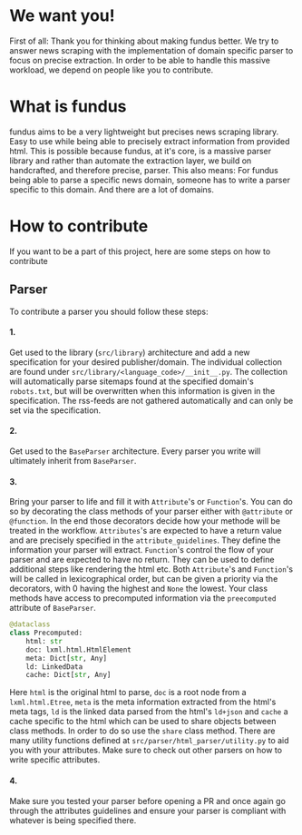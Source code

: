 # We want you!

First of all: Thank you for thinking about making fundus better.
We try to answer news scraping with the implementation of domain specific
parser to focus on precise extraction. In order to be able to handle
this massive workload, we depend on people like you to contribute.

# What is fundus

fundus aims to be a very lightweight but precises news scraping library.
Easy to use while being able to precisely extract information from
provided html. This is possible because fundus, at it's core, is
a massive parser library and rather than automate the extraction
layer, we build on handcrafted, and therefore precise, parser.
This also means: For fundus being able to parse a specific news domain,
someone has to write a parser specific to this domain. And there are
a lot of domains.

# How to contribute

If you want to be a part of this project, here are some steps on how to contribute

## Parser

To contribute a parser you should follow these steps:

#### 1.

Get used to the library (`src/library`) architecture and add a new specification for your desired
publisher/domain. The individual collection are found under `src/library/<language_code>/__init__.py`.
The collection will automatically parse sitemaps found at the specified domain's `robots.txt`, but will
be overwritten when this information is given in the specification. The rss-feeds are not gathered
automatically and can only be set via the specification.

#### 2.

Get used to the `BaseParser` architecture. Every parser you write will ultimately
inherit from `BaseParser`.

#### 3.

Bring your parser to life and fill it with `Attribute`'s or `Function`'s.
You can do so by decorating the class methods of your parser either with `@attribute` or `@function`.
In the end those decorators decide how your methode will be treated in the workflow. `Attributes`'s are expected to
have a return value and are precisely specified in the `attribute_guidelines`. They define the information
your parser will extract. `Function`'s control the flow of your parser and are expected to have no return.
They can be used to define additional steps like rendering the html etc. Both `Attribute`'s and `Function`'s
will be called in lexicographical order, but can be given a priority via the decorators, with 0 having
the highest and `None` the lowest. Your class methods have access to precomputed information
via the `preecomputed` attribute of `BaseParser`.

``` python
@dataclass
class Precomputed:
    html: str
    doc: lxml.html.HtmlElement
    meta: Dict[str, Any]
    ld: LinkedData
    cache: Dict[str, Any]
```

Here `html` is the original html to parse, `doc` is a root node from a `lxml.html.Etree`,
`meta` is the meta information extracted from the html's meta tags, `ld` is the linked data
parsed from the html's `ld+json` and `cache` a cache specific to the html which can be used to
share objects between class methods. In order to do so use the `share` class method.
There are many utility functions defined at `src/parser/html_parser/utility.py` to aid you with
your attributes. Make sure to check out other parsers on how to write specific attributes.

#### 4.

Make sure you tested your parser before opening a PR and once again go through the attributes
guidelines and ensure your parser is compliant with whatever is being specified there.
